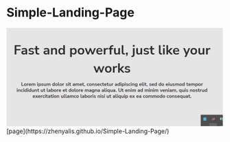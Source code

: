 # Simple-Landing-Page
<img src='assets/images/readme.png'>
[page](https://zhenyalis.github.io/Simple-Landing-Page/)
